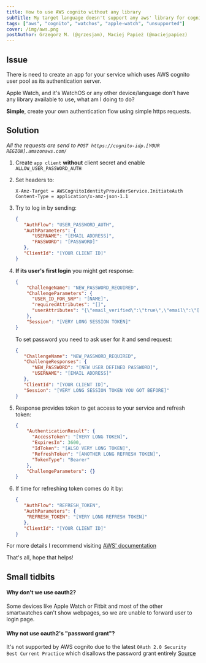 ```yaml
---
title: How to use AWS cognito without any library
subTitle: My target language doesn't support any aws' library for cognito, what do it do now?
tags: ["aws", "cognito", "watchos", "apple-watch", "unsupported"]
cover: /img/aws.png
postAuthor: Grzegorz M. (@grzesjam), Maciej Papież (@maciejpapiez)
---
```


## Issue
There is need to create an app for your service which uses AWS cognito user pool as its authentication server.

Apple Watch, and it's WatchOS or any other device/language don't have any library available to use, what am I doing to do?   

**Simple**, create your own authentication flow using simple https requests.

## Solution

*All the requests are send to `POST https://cognito-idp.[YOUR REGION].amazonaws.com/`*

1. Create `app client` **without** client secret and enable `ALLOW_USER_PASSWORD_AUTH`

1. Set headers to:
    ```text
    X-Amz-Target = AWSCognitoIdentityProviderService.InitiateAuth
    Content-Type = application/x-amz-json-1.1
    ```
   
1. Try to log in by sending:
    ```json
    {
       "AuthFlow": "USER_PASSWORD_AUTH",
       "AuthParameters": { 
          "USERNAME": "[EMAIL ADDRESS]",
          "PASSWORD": "[PASSWORD]"
       },
       "ClientId": "[YOUR CLIENT ID]"
    }
    ```

1. **If its user's first login** you might get response:
    ```json
    {
        "ChallengeName": "NEW_PASSWORD_REQUIRED",
        "ChallengeParameters": {
          "USER_ID_FOR_SRP": "[NAME]",
          "requiredAttributes": "[]",
          "userAttributes": "{\"email_verified\":\"true\",\"email\":\"[EMAIL ADDRESS]\"}"
        },
        "Session": "[VERY LONG SESSION TOKEN]"
    }
    ```
    To set password you need to ask user for it and send request:
    ```json
    {
       "ChallengeName": "NEW_PASSWORD_REQUIRED",
       "ChallengeResponses": { 
          "NEW_PASSWORD": "[NEW USER DEFINED PASSWORD]",
          "USERNAME": "[EMAIL ADDRESS]"
       },
       "ClientId": "[YOUR CLIENT ID]",
       "Session": "[VERY LONG SESSION TOKEN YOU GOT BEFORE]"
    }
   ```
1. Response provides token to get access to your service and refresh token:
    ```json
    {
        "AuthenticationResult": {
          "AccessToken": "[VERY LONG TOKEN]",
          "ExpiresIn": 3600,
          "IdToken": "[ALSO VERY LONG TOKEN]",
          "RefreshToken": "[ANOTHER LONG REFRESH TOKEN]",
          "TokenType": "Bearer"
        },
        "ChallengeParameters": {}
    }
    ```
1. If time for refreshing token comes do it by:
    ```json 
    {
       "AuthFlow": "REFRESH_TOKEN",
       "AuthParameters": { 
        "REFRESH_TOKEN": "[VERY LONG REFRESH TOKEN]"
       },
       "ClientId": "[YOUR CLIENT ID]"
    }
    ```

For more details I recommend visiting [AWS' documentation](https://docs.aws.amazon.com/cognito-user-identity-pools/latest/APIReference/API_InitiateAuth.html#API_InitiateAuth_RequestSyntax)

That's all, hope that helps!

## Small tidbits 

#### Why don't we use oauth2? 

Some devices like Apple Watch or Fitbit and most of the other smartwatches can't show webpages, so we are unable to forward user to login page.

#### Why not use oauth2's "password grant"?

It's not supported by AWS cognito due to the latest `OAuth 2.0 Security Best Current Practice` which disallows the password grant entirely [Source](https://oauth.net/2/grant-types/password/)
